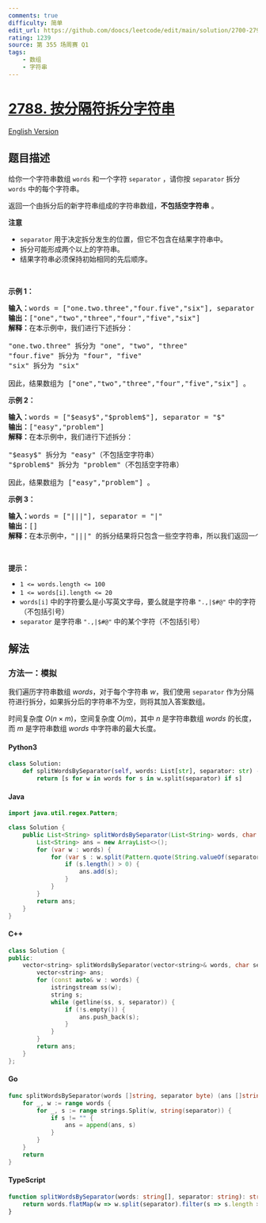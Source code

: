 ```yaml
---
comments: true
difficulty: 简单
edit_url: https://github.com/doocs/leetcode/edit/main/solution/2700-2799/2788.Split%20Strings%20by%20Separator/README.md
rating: 1239
source: 第 355 场周赛 Q1
tags:
    - 数组
    - 字符串
---
```


<!-- problem:start -->

# [2788. 按分隔符拆分字符串](https://leetcode.cn/problems/split-strings-by-separator)

[English Version](/solution/2700-2799/2788.Split%20Strings%20by%20Separator/README_EN.md)

## 题目描述

<!-- description:start -->

<p>给你一个字符串数组 <code>words</code> 和一个字符 <code>separator</code> ，请你按 <code>separator</code> 拆分 <code>words</code> 中的每个字符串。</p>

<p>返回一个由拆分后的新字符串组成的字符串数组，<strong>不包括空字符串</strong> 。</p>

<p><strong>注意</strong></p>

<ul>
	<li><code>separator</code> 用于决定拆分发生的位置，但它不包含在结果字符串中。</li>
	<li>拆分可能形成两个以上的字符串。</li>
	<li>结果字符串必须保持初始相同的先后顺序。</li>
</ul>

<p>&nbsp;</p>

<p><strong>示例 1：</strong></p>

<pre>
<strong>输入：</strong>words = ["one.two.three","four.five","six"], separator = "."
<strong>输出：</strong>["one","two","three","four","five","six"]
<strong>解释：</strong>在本示例中，我们进行下述拆分：

"one.two.three" 拆分为 "one", "two", "three"
"four.five" 拆分为 "four", "five"
"six" 拆分为 "six" 

因此，结果数组为 ["one","two","three","four","five","six"] 。</pre>

<p><strong>示例 2：</strong></p>

<pre>
<strong>输入：</strong>words = ["$easy$","$problem$"], separator = "$"
<strong>输出：</strong>["easy","problem"]
<strong>解释：</strong>在本示例中，我们进行下述拆分：

"$easy$" 拆分为 "easy"（不包括空字符串）
"$problem$" 拆分为 "problem"（不包括空字符串）

因此，结果数组为 ["easy","problem"] 。
</pre>

<p><strong>示例 3：</strong></p>

<pre>
<strong>输入：</strong>words = ["|||"], separator = "|"
<strong>输出：</strong>[]
<strong>解释：</strong>在本示例中，"|||" 的拆分结果将只包含一些空字符串，所以我们返回一个空数组 [] 。 </pre>

<p>&nbsp;</p>

<p><strong>提示：</strong></p>

<ul>
	<li><code>1 &lt;= words.length &lt;= 100</code></li>
	<li><code>1 &lt;= words[i].length &lt;= 20</code></li>
	<li><code>words[i]</code> 中的字符要么是小写英文字母，要么就是字符串 <code>".,|$#@"</code> 中的字符（不包括引号）</li>
	<li><code>separator</code> 是字符串 <code>".,|$#@"</code> 中的某个字符（不包括引号）</li>
</ul>

<!-- description:end -->

## 解法

<!-- solution:start -->

### 方法一：模拟

我们遍历字符串数组 $words$，对于每个字符串 $w$，我们使用 `separator` 作为分隔符进行拆分，如果拆分后的字符串不为空，则将其加入答案数组。

时间复杂度 $O(n \times m)$，空间复杂度 $O(m)$，其中 $n$ 是字符串数组 $words$ 的长度，而 $m$ 是字符串数组 $words$ 中字符串的最大长度。

<!-- tabs:start -->

#### Python3

```python
class Solution:
    def splitWordsBySeparator(self, words: List[str], separator: str) -> List[str]:
        return [s for w in words for s in w.split(separator) if s]
```

#### Java

```java
import java.util.regex.Pattern;

class Solution {
    public List<String> splitWordsBySeparator(List<String> words, char separator) {
        List<String> ans = new ArrayList<>();
        for (var w : words) {
            for (var s : w.split(Pattern.quote(String.valueOf(separator)))) {
                if (s.length() > 0) {
                    ans.add(s);
                }
            }
        }
        return ans;
    }
}
```

#### C++

```cpp
class Solution {
public:
    vector<string> splitWordsBySeparator(vector<string>& words, char separator) {
        vector<string> ans;
        for (const auto& w : words) {
            istringstream ss(w);
            string s;
            while (getline(ss, s, separator)) {
                if (!s.empty()) {
                    ans.push_back(s);
                }
            }
        }
        return ans;
    }
};
```

#### Go

```go
func splitWordsBySeparator(words []string, separator byte) (ans []string) {
	for _, w := range words {
		for _, s := range strings.Split(w, string(separator)) {
			if s != "" {
				ans = append(ans, s)
			}
		}
	}
	return
}
```

#### TypeScript

```ts
function splitWordsBySeparator(words: string[], separator: string): string[] {
    return words.flatMap(w => w.split(separator).filter(s => s.length > 0));
}
```

<!-- tabs:end -->

<!-- solution:end -->

<!-- problem:end -->
